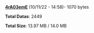 [**4rA03emE**](/data/4rA03emE.txt) (10/11/22 - 14:58)- 1070 bytes

**Total Datas**: 2449

**Total Size**: 13.97 MB / 14.0 MB